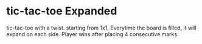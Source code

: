# tic-tac-toe Expanded
tic-tac-toe with a twist.
starting from 1x1, Everytime the board is filled, it will expand on each side.
Player wins after placing 4 consecutive marks
